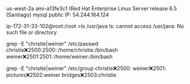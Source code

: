 


us-west-2a
ami-a13fe3c1 (Red Hat Enterprise Linux Server release 6.5 (Santiago)
mysql public IP: 54.244.164.124

ip-172-31-33-102@root:/root >ls /usr/java
ls: cannot access /usr/java: No such file or directory


grep -E "christie|weiner" /etc/passwd
christie:x:2500:2500::/home/christie:/bin/bash
weiner:x:2501:2501::/home/weiner:/bin/bash

grep -E "christie|weiner" /etc/group
christie:x:2500:
weiner:x:2501:
pictures:x:2502:weiner
bridges:x:2503:christie



